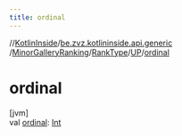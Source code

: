 ```yaml
---
title: ordinal
---
```

//[KotlinInside](../../../../../index.html)/[be.zvz.kotlininside.api.generic](../../../index.html)
/[MinorGalleryRanking](../../index.html)/[RankType](../index.html)/[UP](index.html)/[ordinal](ordinal.html)

# ordinal

[jvm]\
val [ordinal](ordinal.html): [Int](https://kotlinlang.org/api/latest/jvm/stdlib/kotlin/-int/index.html)




